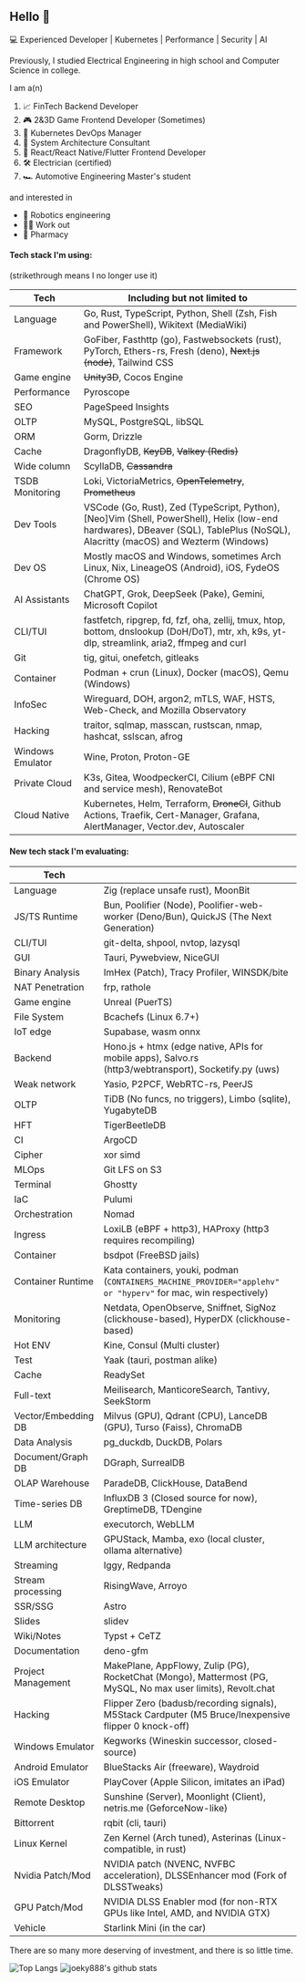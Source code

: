 ## Hello 👋

💻 Experienced Developer | Kubernetes | Performance | Security | AI

Previously, I studied Electrical Engineering in high school and Computer Science in college.

I am a(n)

1. 📈 FinTech Backend Developer
2. 🎮 2&3D Game Frontend Developer (Sometimes)
3. 🐳 Kubernetes DevOps Manager
4. 🏰 System Architecture Consultant
5. 📲 React/React Native/Flutter Frontend Developer
6. 🛠 Electrician (certified)
7. 🏎️ Automotive Engineering Master's student

and interested in

- 🦾 Robotics engineering
- 💪🏼 Work out
- 💊 Pharmacy

#### Tech stack I'm using:

(strikethrough means I no longer use it)

| Tech             | Including but not limited to                                                                                                                                                    |
| ---------------- | ------------------------------------------------------------------------------------------------------------------------------------------------------------------------------- |
| Language         | Go, Rust, TypeScript, Python, Shell (Zsh, Fish and PowerShell), Wikitext (MediaWiki)                                                                                            |
| Framework        | GoFiber, Fasthttp (go), Fastwebsockets (rust), PyTorch, Ethers-rs, Fresh (deno), ~~Next.js (node)~~, Tailwind CSS                                                               |
| Game engine      | ~~Unity3D~~, Cocos Engine                                                                                                                                                       |
| Performance      | Pyroscope                                                                                                                                                                       |
| SEO              | PageSpeed Insights                                                                                                                                                              |
| OLTP             | MySQL, PostgreSQL, libSQL                                                                                                                                                       |
| ORM              | Gorm, Drizzle                                                                                                                                                                   |
| Cache            | DragonflyDB, ~~KeyDB~~, ~~Valkey (Redis)~~                                                                                                                                      |
| Wide column      | ScyllaDB, ~~Cassandra~~                                                                                                                                                         |
| TSDB Monitoring  | Loki, VictoriaMetrics, ~~OpenTelemetry~~, ~~Prometheus~~                                                                                                                        |
| Dev Tools        | VSCode (Go, Rust), Zed (TypeScript, Python), [Neo]Vim (Shell, PowerShell), Helix (low-end hardwares), DBeaver (SQL), TablePlus (NoSQL), Alacritty (macOS) and Wezterm (Windows) |
| Dev OS           | Mostly macOS and Windows, sometimes Arch Linux, Nix, LineageOS (Android), iOS, FydeOS (Chrome OS)                                                                               |
| AI Assistants    | ChatGPT, Grok, DeepSeek (Pake), Gemini, Microsoft Copilot                                                                                                                       |
| CLI/TUI          | fastfetch, ripgrep, fd, fzf, oha, zellij, tmux, htop, bottom, dnslookup (DoH/DoT), mtr, xh, k9s, yt-dlp, streamlink, aria2, ffmpeg and curl                                     |
| Git              | tig, gitui, onefetch, gitleaks                                                                                                                                                  |
| Container        | Podman + crun (Linux), Docker (macOS), Qemu (Windows)                                                                                                                           |
| InfoSec          | Wireguard, DOH, argon2, mTLS, WAF, HSTS, Web-Check, and Mozilla Observatory                                                                                                     |
| Hacking          | traitor, sqlmap, masscan, rustscan, nmap, hashcat, sslscan, afrog                                                                                                               |
| Windows Emulator | Wine, Proton, Proton-GE                                                                                                                                                         |
| Private Cloud    | K3s, Gitea, WoodpeckerCI, Cilium (eBPF CNI and service mesh), RenovateBot                                                                                                       |
| Cloud Native     | Kubernetes, Helm, Terraform, ~~DroneCI~~, Github Actions, Traefik, Cert-Manager, Grafana, AlertManager, Vector.dev, Autoscaler                                                  |

#### New tech stack I'm evaluating:

| Tech                |                                                                                                                |
| ------------------- | -------------------------------------------------------------------------------------------------------------- |
| Language            | Zig (replace unsafe rust), MoonBit                                                                             |
| JS/TS Runtime       | Bun, Poolifier (Node), Poolifier-web-worker (Deno/Bun), QuickJS (The Next Generation)                          |
| CLI/TUI             | git-delta, shpool, nvtop, lazysql                                                                              |
| GUI                 | Tauri, Pywebview, NiceGUI                                                                                      |
| Binary Analysis     | ImHex (Patch), Tracy Profiler, WINSDK/bite                                                                     |
| NAT Penetration     | frp, rathole                                                                                                   |
| Game engine         | Unreal (PuerTS)                                                                                                |
| File System         | Bcachefs (Linux 6.7+)                                                                                          |
| IoT edge            | Supabase, wasm onnx                                                                                            |
| Backend             | Hono.js + htmx (edge native, APIs for mobile apps), Salvo.rs (http3/webtransport), Socketify.py (uws)          |
| Weak network        | Yasio, P2PCF, WebRTC-rs, PeerJS                                                                                |
| OLTP                | TiDB (No funcs, no triggers), Limbo (sqlite), YugabyteDB                                                       |
| HFT                 | TigerBeetleDB                                                                                                  |
| CI                  | ArgoCD                                                                                                         |
| Cipher              | xor simd                                                                                                       |
| MLOps               | Git LFS on S3                                                                                                  |
| Terminal            | Ghostty                                                                                                        |
| IaC                 | Pulumi                                                                                                         |
| Orchestration       | Nomad                                                                                                          |
| Ingress             | LoxiLB (eBPF + http3), HAProxy (http3 requires recompiling)                                                    |
| Container           | bsdpot (FreeBSD jails)                                                                                         |
| Container Runtime   | Kata containers, youki, podman (`CONTAINERS_MACHINE_PROVIDER="applehv" or "hyperv"` for mac, win respectively) |
| Monitoring          | Netdata, OpenObserve, Sniffnet, SigNoz (clickhouse-based), HyperDX (clickhouse-based)                          |
| Hot ENV             | Kine, Consul (Multi cluster)                                                                                   |
| Test                | Yaak (tauri, postman alike)                                                                                    |
| Cache               | ReadySet                                                                                                       |
| Full-text           | Meilisearch, ManticoreSearch, Tantivy, SeekStorm                                                               |
| Vector/Embedding DB | Milvus (GPU), Qdrant (CPU), LanceDB (GPU), Turso (Faiss), ChromaDB                                             |
| Data Analysis       | pg_duckdb, DuckDB, Polars                                                                                      |
| Document/Graph DB   | DGraph, SurrealDB                                                                                              |
| OLAP Warehouse      | ParadeDB, ClickHouse, DataBend                                                                                 |
| Time-series DB      | InfluxDB 3 (Closed source for now), GreptimeDB, TDengine                                                       |
| LLM                 | executorch, WebLLM                                                                                             |
| LLM architecture    | GPUStack, Mamba, exo (local cluster, ollama alternative)                                                       |
| Streaming           | Iggy, Redpanda                                                                                                 |
| Stream processing   | RisingWave, Arroyo                                                                                             |
| SSR/SSG             | Astro                                                                                                          |
| Slides              | slidev                                                                                                         |
| Wiki/Notes          | Typst + CeTZ                                                                                                   |
| Documentation       | deno-gfm                                                                                                       |
| Project Management  | MakePlane, AppFlowy, Zulip (PG), RocketChat (Mongo), Mattermost (PG, MySQL, No max user limits), Revolt.chat   |
| Hacking             | Flipper Zero (badusb/recording signals), M5Stack Cardputer (M5 Bruce/Inexpensive flipper 0 knock-off)          |
| Windows Emulator    | Kegworks (Wineskin successor, closed-source)                                                                   |
| Android Emulator    | BlueStacks Air (freeware), Waydroid                                                                            |
| iOS Emulator        | PlayCover (Apple Silicon, imitates an iPad)                                                                    |
| Remote Desktop      | Sunshine (Server), Moonlight (Client), netris.me (GeforceNow-like)                                             |
| Bittorrent          | rqbit (cli, tauri)                                                                                             |
| Linux Kernel        | Zen Kernel (Arch tuned), Asterinas (Linux-compatible, in rust)                                                 |
| Nvidia Patch/Mod    | NVIDIA patch (NVENC, NVFBC acceleration), DLSSEnhancer mod (Fork of DLSSTweaks)                                |
| GPU Patch/Mod       | NVIDIA DLSS Enabler mod (for non-RTX GPUs like Intel, AMD, and NVIDIA GTX)                                     |
| Vehicle             | Starlink Mini (in the car)                                                                                     |

There are so many more deserving of investment, and there is so little time.

![Top Langs](https://github-readme-stats.vercel.app/api/top-langs/?username=joeky888&hide=html&theme=dark)
![joeky888's github stats](https://github-readme-stats.vercel.app/api?username=joeky888&show_icons=true&count_private=true&line_height=40&theme=synthwave)
